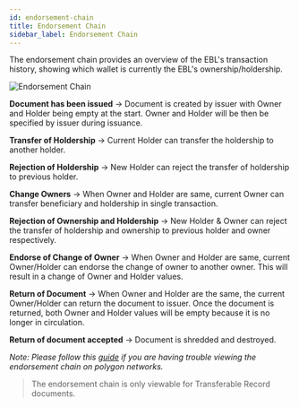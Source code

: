 ```yaml
---
id: endorsement-chain
title: Endorsement Chain
sidebar_label: Endorsement Chain
---
```


The endorsement chain provides an overview of the EBL's transaction history, showing which wallet is currently the EBL's ownership/holdership.

![Endorsement Chain](/docs/topics/tradetrust-website/endorsement-chain/endorsement-chain-v5.png)

**Document has been issued** -> Document is created by issuer with Owner and Holder being empty at the start. Owner and Holder will be then be specified by issuer during issuance.

**Transfer of Holdership** -> Current Holder can transfer the holdership to another holder.

**Rejection of Holdership** -> New Holder can reject the transfer of holdership to previous holder.

**Change Owners** -> When Owner and Holder are same, current Owner can transfer beneficiary and holdership in single transaction.

**Rejection of Ownership and Holdership** -> New Holder & Owner can reject the transfer of holdership and ownership to previous holder and owner respectively.

**Endorse of Change of Owner** -> When Owner and Holder are same, current Owner/Holder can endorse the change of owner to another owner. This will result in a change of Owner and Holder values.

**Return of Document** -> When Owner and Holder are the same, the current Owner/Holder can return the document to issuer. Once the document is returned, both Owner and Holder values will be empty because it is no longer in circulation.

**Return of document accepted** -> Document is shredded and destroyed.

_Note: Please follow this [guide](/docs/topics/advanced/add-polygon-networks-to-metamask-wallet) if you are having trouble viewing the endorsement chain on polygon networks._

> The endorsement chain is only viewable for Transferable Record documents.
